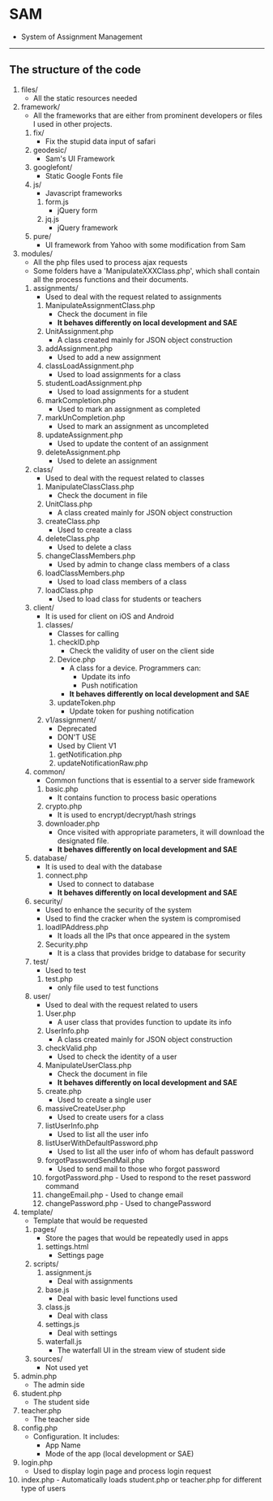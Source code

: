 SAM
====
- System of Assignment Management
----------------------------------

The structure of the code
-------------------------
1.  files/
    - All the static resources needed
2.  framework/
    - All the frameworks that are either from prominent developers or files I used in other projects.
    1.  fix/
        - Fix the stupid data input of safari
    2.  geodesic/
        - Sam's UI Framework
    3.  googlefont/
        - Static Google Fonts file
    4.  js/
        - Javascript frameworks
        1.  form.js
            - jQuery form
        2.  jq.js
            - jQuery framework
    5.  pure/
        - UI framework from Yahoo with some modification from Sam
3.  modules/
    - All the php files used to process ajax requests
    - Some folders have a 'ManipulateXXXClass.php', which shall contain all the process functions and their documents.
    1.  assignments/
        - Used to deal with the request related to assignments
        1.  ManipulateAssignmentClass.php
            - Check the document in file
            - **It behaves differently on local development and SAE**
        2.  UnitAssignment.php
            - A class created mainly for JSON object construction
        3.  addAssignment.php
            - Used to add a new assignment
        4.  classLoadAssignment.php
            - Used to load assignments for a class
        5.  studentLoadAssignment.php
            - Used to load assignments for a student
        6.  markCompletion.php
            - Used to mark an assignment as completed
        7.  markUnCompletion.php
            - Used to mark an assignment as uncompleted
        8.  updateAssignment.php
            - Used to update the content of an assignment
        9.  deleteAssignment.php
            - Used to delete an assignment
    2.  class/
        - Used to deal with the request related to classes
        1.  ManipulateClassClass.php
            - Check the document in file
        2.  UnitClass.php
            - A class created mainly for JSON object construction
        3.  createClass.php
            - Used to create a class
        4.  deleteClass.php
            - Used to delete a class
        5.  changeClassMembers.php
            - Used by admin to change class members of a class
        6.  loadClassMembers.php
            - Used to load class members of a class
        7.  loadClass.php
            - Used to load class for students or teachers
    3.  client/
        - It is used for client on iOS and Android
        1.  classes/
            - Classes for calling
            1.  checkID.php
                - Check the validity of user on the client side
            2.  Device.php
                - A class for a device. Programmers can:
                    - Update its info
                    - Push notification
                - **It behaves differently on local development and SAE**
            3.  updateToken.php
                - Update token for pushing notification
        2.  v1/assignment/
            - Deprecated
            - DON'T USE
            - Used by Client V1
            1.  getNotification.php
            2.  updateNotificationRaw.php
    4.  common/
        - Common functions that is essential to a server side framework
        1.  basic.php
            - It contains function to process basic operations
        2.  crypto.php
            - It is used to encrypt/decrypt/hash strings
        3.  downloader.php
            - Once visited with appropriate parameters, it will download the designated file.
            - **It behaves differently on local development and SAE**
    5.  database/
        - It is used to deal with the database
        1.  connect.php
            - Used to connect to database
            - **It behaves differently on local development and SAE**
    6.  security/
        - Used to enhance the security of the system
        - Used to find the cracker when the system is compromised
        1.  loadIPAddress.php
            - It loads all the IPs that once appeared in the system
        2.  Security.php
            - It is a class that provides bridge to database for security
    7.  test/
        - Used to test
        1.  test.php
            - only file used to test functions
    8.  user/
        - Used to deal with the request related to users
        1.  User.php
            - A user class that provides function to update its info
        2.  UserInfo.php
            - A class created mainly for JSON object construction
        3.  checkValid.php
            - Used to check the identity of a user
        4.  ManipulateUserClass.php
            - Check the document in file
            - **It behaves differently on local development and SAE**
        5.  create.php
            - Used to create a single user
        6.  massiveCreateUser.php
            - Used to create users for a class
        7.  listUserInfo.php
            - Used to list all the user info
        8.  listUserWithDefaultPassword.php
            - Used to list all the user info of whom has default password
        9.  forgotPasswordSendMail.php
            - Used to send mail to those who forgot password
        10.  forgotPassword.php
            - Used to respond to the reset password command
        11.  changeEmail.php
            - Used to change email
        12.  changePassword.php
            - Used to changePassword
4.  template/
    - Template that would be requested
    1.  pages/
        - Store the pages that would be repeatedly used in apps
        1.  settings.html
            - Settings page
    2.  scripts/
        1.  assignment.js
            - Deal with assignments
        2.  base.js
            - Deal with basic level functions used
        3.  class.js
            - Deal with class
        4.  settings.js
            - Deal with settings
        5.  waterfall.js
            - The waterfall UI in the stream view of student side
    3.  sources/
        - Not used yet
5.  admin.php
    - The admin side
6.  student.php
    - The student side
7.  teacher.php
    - The teacher side
8.  config.php
    - Configuration. It includes:
        - App Name
        - Mode of the app (local development or SAE)
9.  login.php
    - Used to display login page and process login request
10.  index.php
    - Automatically loads student.php or teacher.php for different type of users


